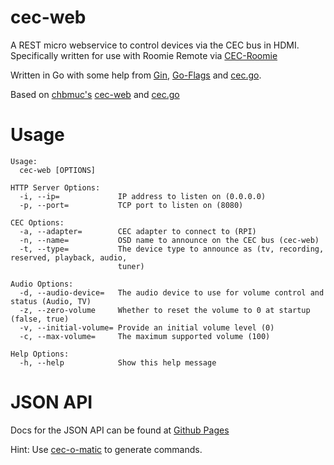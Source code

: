 cec-web
=======

A REST micro webservice to control devices via the CEC bus in HDMI. Specifically written for use with Roomie Remote via [CEC-Roomie](http://github.com/robbiet480/CEC-Roomie)

Written in Go with some help from [Gin](http://gin-gonic.github.io/gin/), [Go-Flags](https://github.com/jessevdk/go-flags) and [cec.go](https://github.com/robbiet480/cec).

Based on [chbmuc's](http://github.com/chbmuc) [cec-web](https://github.com/chbmuc/cec-web) and [cec.go](https://github.com/chbmuc/cec)

Usage
=====

    Usage:
      cec-web [OPTIONS]

    HTTP Server Options:
      -i, --ip=             IP address to listen on (0.0.0.0)
      -p, --port=           TCP port to listen on (8080)

    CEC Options:
      -a, --adapter=        CEC adapter to connect to (RPI)
      -n, --name=           OSD name to announce on the CEC bus (cec-web)
      -t, --type=           The device type to announce as (tv, recording, reserved, playback, audio,
                            tuner)

    Audio Options:
      -d, --audio-device=   The audio device to use for volume control and status (Audio, TV)
      -z, --zero-volume     Whether to reset the volume to 0 at startup (false, true)
      -v, --initial-volume= Provide an initial volume level (0)
      -c, --max-volume=     The maximum supported volume (100)

    Help Options:
      -h, --help            Show this help message


JSON API
========

Docs for the JSON API can be found at [Github Pages](https://robbiet480.github.io/cec-web/)

Hint: Use [cec-o-matic](http://www.cec-o-matic.com/) to generate commands.